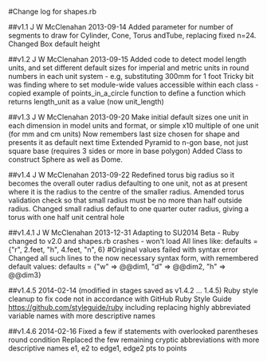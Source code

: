 #Change log for shapes.rb

##v1.1 J W McClenahan 2013-09-14
Added parameter for number of segments to draw for Cylinder, Cone, Torus andTube, replacing fixed n=24.
Changed Box default height 

##v1.2 J W McClenahan 2013-09-15
Added code to detect model length units, and set different default sizes for imperial and metric units 
  in round numbers in each unit system - e.g, substituting 300mm for 1 foot
Tricky bit was finding where to set module-wide values accessible within each class - copied example 
  of points_in_a_circle function to define a function which returns length_unit as a value (now unit_length)

##v1.3 J W McClenahan 2013-09-20
Make initial default sizes one unit in each dimension in model units and format, 
  or simple x10 multiple of one unit (for mm and cm units)
Now remembers last size chosen for shape and presents it as default next time
  Extended Pyramid to n-gon base, not just square base (requires 3 sides or more in base polygon)
  Added Class to construct Sphere as well as Dome.

##v1.4 J W McClenahan 2013-09-22
Redefined torus big radius so it becomes the overall outer radius defaulting to one unit, 
  not as at present where it is the radius to the centre of the smaller radius. 
Amended torus validation check so that small radius must be no more than half outside radius.
Changed small radius default to one quarter outer radius, giving a torus with one half unit central hole

##v1.4.1 J W McClenahan 2013-12-31
Adapting to SU2014 Beta - Ruby changed to v2.0 and shapes.rb crashes - won't load
All lines like: 
  defaults = {"r", 2.feet, "h", 4.feet, "n", 6}  #Original values 
failed with syntax error 
Changed all such lines to the now necessary syntax form, with remembered default values:
  defaults = {"w" => @@dim1, "d" => @@dim2, "h" => @@dim3} 

##v1.4.5 2014-02-14 (modified in stages saved as v1.4.2 ... 1.4.5)
Ruby style cleanup to fix code not in accordance with GitHub Ruby Style Guide
  https://github.com/styleguide/ruby
  including replacing highly abbreviated variable names with more descriptive names

##v1.4.6 2014-02-16
Fixed a few if statements with overlooked parentheses round condition
Replaced the few remaining cryptic abbreviations with more descriptive names
  e1, e2 to edge1, edge2
  pts to points

